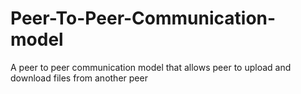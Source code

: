 # Peer-To-Peer-Communication-model
A peer to peer communication model that allows peer to upload and download files from another peer
